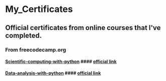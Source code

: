 # My_Certificates
## Official certificates from online courses that I've completed. 
### From freecodecamp.org
  #### [Scientific-computing-with-python](https://github.com/TariqueNayer/My_Certificates/blob/main/certificates/www.freecodecamp.org_certification_Tarique_Nayer_Faraz_scientific-computing-with-python-v7.png) #### [official link](https://www.freecodecamp.org/certification/Tarique_Nayer_Faraz/scientific-computing-with-python-v7)
  #### [Data-analysis-with-python](https://github.com/TariqueNayer/My_Certificates/blob/main/certificates/www.freecodecamp.org_certification_Tarique_Nayer_Faraz_data-analysis-with-python-v7.png) #### [official link](https://www.freecodecamp.org/certification/Tarique_Nayer_Faraz/data-analysis-with-python-v7)
